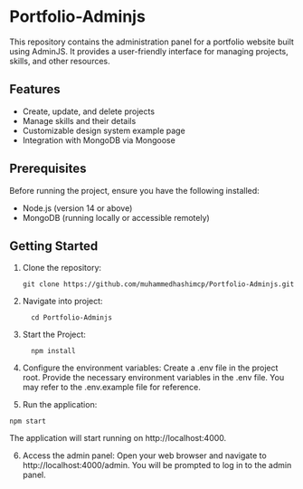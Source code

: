 # Portfolio-Adminjs

This repository contains the administration panel for a portfolio website built using AdminJS. It provides a user-friendly interface for managing projects, skills, and other resources.

## Features

-   Create, update, and delete projects
-   Manage skills and their details
-   Customizable design system example page
-   Integration with MongoDB via Mongoose

## Prerequisites

Before running the project, ensure you have the following installed:

-   Node.js (version 14 or above)
-   MongoDB (running locally or accessible remotely)

## Getting Started

1. Clone the repository:

    ```shell
    git clone https://github.com/muhammedhashimcp/Portfolio-Adminjs.git
    ```

2. Navigate into project:
    ```shell
      cd Portfolio-Adminjs
    ```
3. Start the Project:
    ```shell
      npm install
    ```
4. Configure the environment variables:
   Create a .env file in the project root.
   Provide the necessary environment variables in the .env file. You may refer to the .env.example file for reference.
5. Run the application:

```shell
npm start
```

The application will start running on http://localhost:4000.

6.  Access the admin panel:
    Open your web browser and navigate to http://localhost:4000/admin. You will be prompted to log in to the admin panel.
